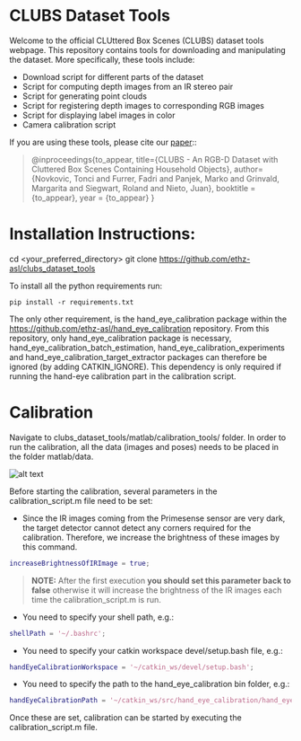 # CLUBS Dataset Tools
Welcome to the official CLUttered Box Scenes (CLUBS) dataset tools webpage.
This repository contains tools for downloading and manipulating the dataset.
More specifically, these tools include:
- Download script for different parts of the dataset
- Script for computing depth images from an IR stereo pair
- Script for generating point clouds
- Script for registering depth images to corresponding RGB images
- Script for displaying label images in color
- Camera calibration script

If you are using these tools, please cite our [paper](http://todo)::
> @inproceedings{to_appear,
    title={CLUBS - An RGB-D Dataset with Cluttered Box Scenes Containing Household Objects},
    author={Novkovic, Tonci and Furrer, Fadri and Panjek, Marko and Grinvald, Margarita and Siegwart, Roland and Nieto, Juan},
    booktitle = {to_appear},
    year = {to_appear}
}

# Installation Instructions:
cd <your_preferred_directory>
git clone https://github.com/ethz-asl/clubs_dataset_tools

To install all the python requirements run:
```
pip install -r requirements.txt
```

The only other requirement, is the hand_eye_calibration package within the https://github.com/ethz-asl/hand_eye_calibration repository.
From this repository, only hand_eye_calibration package is necessary, hand_eye_calibration_batch_estimation, hand_eye_calibration_experiments and hand_eye_calibration_target_extractor packages can therefore be ignored (by adding CATKIN_IGNORE).
This dependency is only required if running the hand-eye calibration part in the calibration script.


# Calibration
Navigate to clubs_dataset_tools/matlab/calibration_tools/ folder.
In order to run the calibration, all the data (images and poses) needs to be placed in the folder matlab/data.

![alt text](https://github.com/ethz-asl/clubs_dataset_tools/blob/feature/cloud_generation/images/data_folder_structure.png)

Before starting the calibration, several parameters in the calibration_script.m file need to be set:

- Since the IR images coming from the Primesense sensor are very dark, the target detector cannot detect any corners required for the calibration. Therefore, we increase the brightness of these images by this command.
```Matlab
increaseBrightnessOfIRImage = true;
```
> **NOTE:** After the first execution **you should set this parameter back to false** otherwise it will increase the brightness of the IR images each time the calibration_script.m is run.

- You need to specify your shell path, e.g.:
```Matlab
shellPath = '~/.bashrc';
```

- You need to specify your catkin workspace devel/setup.bash file, e.g.:
```Matlab
handEyeCalibrationWorkspace = '~/catkin_ws/devel/setup.bash';
```

- You need to specify the path to the hand_eye_calibration bin folder, e.g.:
```Matlab
handEyeCalibrationPath = '~/catkin_ws/src/hand_eye_calibration/hand_eye_calibration/bin';
```

Once these are set, calibration can be started by executing the calibration_script.m file.
